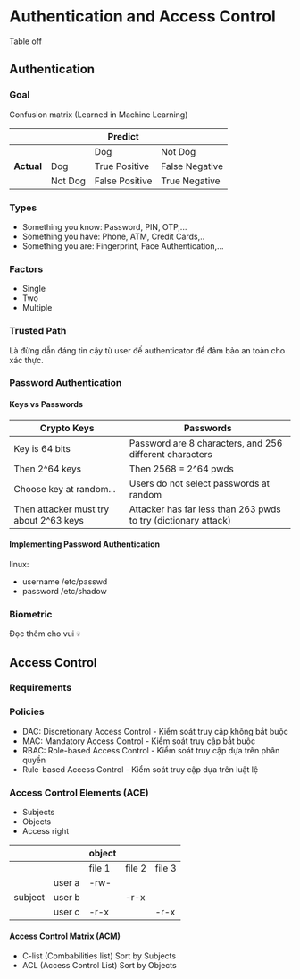 # Authentication and Access Control

Table off

## Authentication

### Goal

Confusion matrix (Learned in Machine Learning)

|            |         | Predict        |                |
| ---------- | ------- | -------------- | -------------- |
|            |         | Dog            | Not Dog        |
| **Actual** | Dog     | True Positive  | False Negative |
|            | Not Dog | False Positive | True Negative  |

### Types

- Something you know: Password, PIN, OTP,...
- Something you have: Phone, ATM, Credit Cards,..
- Something you are: Fingerprint, Face Authentication,...

### Factors

- Single
- Two
- Multiple

### Trusted Path

Là đừng dẫn đáng tin cậy từ user đế authenticator để đảm bảo an toàn cho xác thực.

### Password Authentication

#### Keys vs Passwords

| Crypto Keys                            | Passwords                                                      |
| -------------------------------------- | -------------------------------------------------------------- |
| Key is 64 bits                         | Password are 8 characters, and 256 different characters        |
| Then 2^64 keys                         | Then 2568 = 2^64 pwds                                          |
| Choose key at random...                | Users do not select passwords at random                        |
| Then attacker must try about 2^63 keys | Attacker has far less than 263 pwds to try (dictionary attack) |

#### Implementing Password Authentication

linux:

- username /etc/passwd
- password /etc/shadow

### Biometric

Đọc thêm cho vui :skull:

## Access Control

### Requirements

### Policies

- DAC: Discretionary Access Control - Kiểm soát truy cập không bắt buộc
- MAC: Mandatory Access Control - Kiểm soát truy cập bắt buộc
- RBAC: Role-based Access Control - Kiểm soát truy cập dựa trên phân quyền
- Rule-based Access Control - Kiểm soát truy cập dựa trên luật lệ

### Access Control Elements (ACE)

- Subjects
- Objects
- Access right

|         |        | object |        |        |
| ------- | ------ | ------ | ------ | ------ |
|         |        | file 1 | file 2 | file 3 |
|         | user a | -rw-   |        |        |
| subject | user b |        | -r-x   |        |
|         | user c | -r-x   |        | -r-x   |

#### Access Control Matrix (ACM)

- C-list (Combabilities list) Sort by Subjects
- ACL (Access Control List) Sort by Objects

